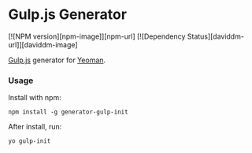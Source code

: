 # Gulp.js Generator

[![NPM version][npm-image]][npm-url] [![Dependency Status][daviddm-url]][daviddm-image]

[Gulp.js](http://gulpjs.com/) generator for [Yeoman](http://yeoman.io).

### Usage

Install with npm:

```
npm install -g generator-gulp-init
```

After install, run:

```
yo gulp-init
```
